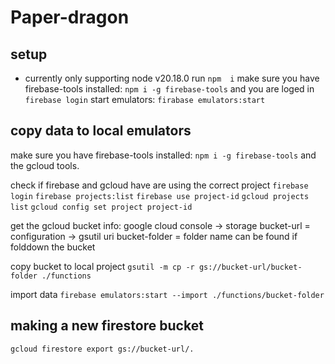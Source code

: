 # Paper-dragon

## setup
* currently only supporting node v20.18.0
run `npm  i`
make sure you have firebase-tools installed: `npm i -g firebase-tools`
and you are loged in `firebase login`
start emulators: `firabase emulators:start`

## copy data to local emulators
make sure you have firebase-tools installed: `npm i -g firebase-tools`
and the gcloud tools.

check if firebase and gcloud have are using the correct project 
`firebase login`
`firebase projects:list`
`firebase use project-id`
`gcloud projects list`
`gcloud config set project project-id`

get the gcloud bucket info: 
google cloud console -> storage 
bucket-url = configuration -> gsutil uri
bucket-folder = folder name can be found if folddown the bucket

copy bucket to local project
`gsutil -m cp -r gs://bucket-url/bucket-folder ./functions`

import data
`firebase emulators:start --import ./functions/bucket-folder`

## making a new firestore bucket
`gcloud firestore export gs://bucket-url/.`